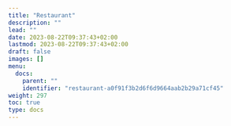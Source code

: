 ```yaml
---
title: "Restaurant"
description: ""
lead: ""
date: 2023-08-22T09:37:43+02:00
lastmod: 2023-08-22T09:37:43+02:00
draft: false
images: []
menu:
  docs:
    parent: ""
    identifier: "restaurant-a0f91f3b2d6f6d9664aab2b29a71cf45"
weight: 297
toc: true
type: docs
---
```

